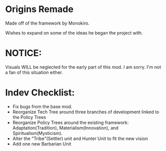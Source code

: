 # Origins Remade
Made off of the framework by Monokiro. 

Wishes to expand on some of the ideas he began the project with.

# NOTICE:
Visuals WILL be neglected for the early part of this mod. I am sorry. I'm not a fan of this situation either.

# Indev Checklist:
 - Fix bugs from the base mod.
 - Reorganize Tech Tree around three branches of development linked to the Policy Trees
 - Reorganize Policy Trees around the existing framework: Adaptation(Tradition), Materialism(Innovation), and Spiritualism(Mysticism).
 - Alter the "Tribe"(Settler) unit and Hunter Unit to fit the new vision
 - Add one new Barbarian Unit
